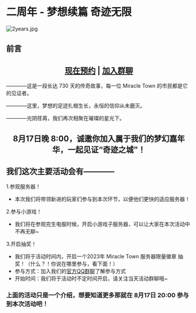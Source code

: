 # 二周年 - 梦想续篇 奇迹无限

![2years.jpg](https://mtsmc.net/img/2years/sm.jpg)

## 前言

## <center> [现在预约](https://docs.qq.com/form/page/DWXlKb0RQSVNFRk9V) | [加入群聊](http://qm.qq.com/cgi-bin/qm/qr?_wv=1027&k=4M3rLD7yrYc7-s4hXtuDbQcDX-NR40wg&authKey=WQj4LgrYhOzv%2BwU24%2BW3vi813oj4EYxVs1u8hrMTR91gAgoxgjDgdkCcM5ioKjGN&noverify=0&group_code=992530110)</center>

————这是一段长达 730 天的传奇故事，每一位 Miracle Town 的市民都是它的见证者。

————这里，梦想的足迹扎根生长，永恒的信仰从未磨灭。

————光阴荏苒，我们再次相聚在璀璨的星光下。


<center><h2>8月17日晚 8:00，诚邀你加入属于我们的梦幻嘉年华，一起见证“奇迹之城”！</center>


## 我们这次主要活动会有————

1.参观服务器！
* 本次我们将带领新进的玩家们参与到本次环节，以便他们更快的适应服务器！

2.参与小游戏！
* 我们将在参观完生电服时候，开启小游戏子服务器，可以让大家在本次活动中不再无聊~

3.开启抽奖！
* 我们将于活动时间内，开启一个2023年 Miracle Town 服务器限量徽章 抽奖！（什么？！你说在哪里参与，看下面！）
* 参与方式：加入我们的[官方QQ群聊](http://qm.qq.com/cgi-bin/qm/qr?_wv=1027&k=4M3rLD7yrYc7-s4hXtuDbQcDX-NR40wg&authKey=WQj4LgrYhOzv%2BwU24%2BW3vi813oj4EYxVs1u8hrMTR91gAgoxgjDgdkCcM5ioKjGN&noverify=0&group_code=992530110)了解参与方式
* 开始时间：我们将于活动时不定时间开启，请关注当天活动群聊哦~

### 上面的活动只是一个介绍，想要知道更多那就在 8月17日 20:00 参与到本次活动吧！